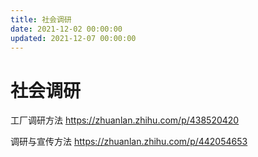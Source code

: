```yaml
---
title: 社会调研
date: 2021-12-02 00:00:00
updated: 2021-12-07 00:00:00
---
```


# 社会调研

工厂调研方法 https://zhuanlan.zhihu.com/p/438520420

调研与宣传方法 https://zhuanlan.zhihu.com/p/442054653
